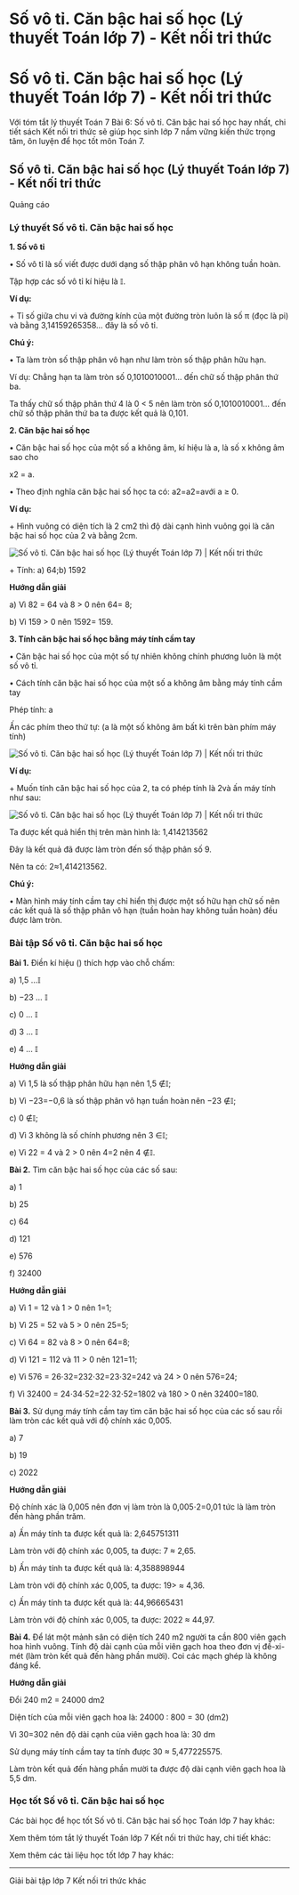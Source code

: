 # Số vô tỉ. Căn bậc hai số học (Lý thuyết Toán lớp 7) - Kết nối tri thức

# Số vô tỉ. Căn bậc hai số học (Lý thuyết Toán lớp 7) - Kết nối tri thức

Với tóm tắt lý thuyết Toán 7 Bài 6: Số vô tỉ. Căn bậc hai số học hay nhất, chi tiết sách Kết nối tri thức sẽ giúp học sinh lớp 7 nắm vững kiến thức trọng tâm, ôn luyện để học tốt môn Toán 7.

## Số vô tỉ. Căn bậc hai số học (Lý thuyết Toán lớp 7) - Kết nối tri thức

Quảng cáo

### **Lý thuyết Số vô tỉ. Căn bậc hai số học**

**1\. Số vô tỉ**

• Số vô tỉ là số viết được dưới dạng số thập phân vô hạn không tuần hoàn.

Tập hợp các số vô tỉ kí hiệu là 𝕀.

**Ví dụ:**

\+ Tỉ số giữa chu vi và đường kính của một đường tròn luôn là số π (đọc là pi) và bằng 3,14159265358… đây là số vô tỉ.

**Chú ý:**

• Ta làm tròn số thập phân vô hạn như làm tròn số thập phân hữu hạn.

Ví dụ: Chẳng hạn ta làm tròn số 0,1010010001… đến chữ số thập phân thứ ba.

Ta thấy chữ số thập phân thứ 4 là 0 < 5 nên làm tròn số 0,1010010001… đến chữ số thập phân thứ ba ta được kết quả là 0,101.

**2\. Căn bậc hai số học**

• Căn bậc hai số học của một số a không âm, kí hiệu là a, là số x không âm sao cho 

x2 = a.

• Theo định nghĩa căn bậc hai số học ta có: a2=a2=avới a ≥ 0.

**Ví dụ:**

\+ Hình vuông có diện tích là 2 cm2 thì độ dài cạnh hình vuông gọi là căn bậc hai số học của 2 và bằng 2cm.

![Số vô tỉ. Căn bậc hai số học \(Lý thuyết Toán lớp 7\) | Kết nối tri thức](https://vietjack.com/toan-7-kn/images/ly-thuyet-bai-6-so-vo-ti-can-bac-hai-so-hoc.PNG)

\+ Tính: a) 64;b) 1592

**Hướng dẫn giải**

a) Vì 82 = 64 và 8 > 0 nên 64= 8;

b) Vì 159 > 0 nên 1592= 159.

**3\. Tính căn bậc hai số học bằng máy tính cầm tay**

• Căn bậc hai số học của một số tự nhiên không chính phương luôn là một số vô tỉ.

• Cách tính căn bậc hai số học của một số a không âm bằng máy tính cầm tay

Phép tính: a

Ấn các phím theo thứ tự: (a là một số không âm bất kì trên bàn phím máy tính)

![Số vô tỉ. Căn bậc hai số học \(Lý thuyết Toán lớp 7\) | Kết nối tri thức](https://vietjack.com/toan-7-kn/images/ly-thuyet-bai-6-so-vo-ti-can-bac-hai-so-hoc-1.PNG)

**Ví dụ:**

\+ Muốn tính căn bậc hai số học của 2, ta có phép tính là 2và ấn máy tính như sau:

![Số vô tỉ. Căn bậc hai số học \(Lý thuyết Toán lớp 7\) | Kết nối tri thức](https://vietjack.com/toan-7-kn/images/ly-thuyet-bai-6-so-vo-ti-can-bac-hai-so-hoc-2.PNG)

Ta được kết quả hiển thị trên màn hình là: 1,414213562

Đây là kết quả đã được làm tròn đến số thập phân số 9.

Nên ta có: 2≈1,414213562. 

**Chú ý:**

• Màn hình máy tính cầm tay chỉ hiển thị được một số hữu hạn chữ số nên các kết quả là số thập phân vô hạn (tuần hoàn hay không tuần hoàn) đều được làm tròn.

### **Bài tập Số vô tỉ. Căn bậc hai số học**

**Bài 1.** Điền kí hiệu () thích hợp vào chỗ chấm:

a) 1,5 …𝕀

b) −23 … 𝕀

c) 0 … 𝕀

d) 3 … 𝕀

e) 4 … 𝕀

**Hướng dẫn giải**

a) Vì 1,5 là số thập phân hữu hạn nên 1,5 ∉𝕀;

b) Vì −23=−0,6 là số thập phân vô hạn tuần hoàn nên −23 ∉𝕀;

c) 0 ∉𝕀;

d) Vì 3 không là số chính phương nên 3 ∈𝕀;

e) Vì 22 = 4 và 2 > 0 nên 4=2 nên 4 ∉𝕀.

**Bài 2.** Tìm căn bậc hai số học của các số sau:

a) 1

b) 25

c) 64

d) 121

e) 576

f) 32400

**Hướng dẫn giải**

a) Vì 1 = 12 và 1 > 0 nên 1=1;

b) Vì 25 = 52 và 5 > 0 nên 25=5;

c) Vì 64 = 82 và 8 > 0 nên 64=8;

d) Vì 121 = 112 và 11 > 0 nên 121=11;

e) Vì 576 = 26⋅32=232⋅32=23⋅32=242 và 24 > 0 nên 576=24;

f) Vì 32400 = 24⋅34⋅52=22⋅32⋅52=1802 và 180 > 0 nên 32400=180.

**Bài 3.** Sử dụng máy tính cầm tay tìm căn bậc hai số học của các số sau rồi làm tròn các kết quả với độ chính xác 0,005.

a) 7

b) 19

c) 2022

**Hướng dẫn giải**

Độ chính xác là 0,005 nên đơn vị làm tròn là 0,005⋅2=0,01 tức là làm tròn đến hàng phần trăm.

a) Ấn máy tính ta được kết quả là: 2,645751311

Làm tròn với độ chính xác 0,005, ta được: 7 ≈ 2,65.

b) Ấn máy tính ta được kết quả là: 4,358898944

Làm tròn với độ chính xác 0,005, ta được: 19> ≈ 4,36.

c) Ấn máy tính ta được kết quả là: 44,96665431

Làm tròn với độ chính xác 0,005, ta được: 2022 ≈ 44,97.

**Bài 4.** Để lát một mảnh sân có diện tích 240 m2 người ta cần 800 viên gạch hoa hình vuông. Tính độ dài cạnh của mỗi viên gạch hoa theo đơn vị đề-xi-mét (làm tròn kết quả đến hàng phần mười). Coi các mạch ghép là không đáng kể. 

**Hướng dẫn giải**

Đổi 240 m2 = 24000 dm2

Diện tích của mỗi viên gạch hoa là: 24000 : 800 = 30 (dm2)

Vì 30=302 nên độ dài cạnh của viên gạch hoa là: 30 dm

Sử dụng máy tính cầm tay ta tính được 30 ≈ 5,477225575.

Làm tròn kết quả đến hàng phần mười ta được độ dài cạnh viên gạch hoa là 5,5 dm.

### **Học tốt Số vô tỉ. Căn bậc hai số học**

Các bài học để học tốt Số vô tỉ. Căn bậc hai số học Toán lớp 7 hay khác:

Xem thêm tóm tắt lý thuyết Toán lớp 7 Kết nối tri thức hay, chi tiết khác:

Xem thêm các tài liệu học tốt lớp 7 hay khác:

* * *

Giải bài tập lớp 7 Kết nối tri thức khác
